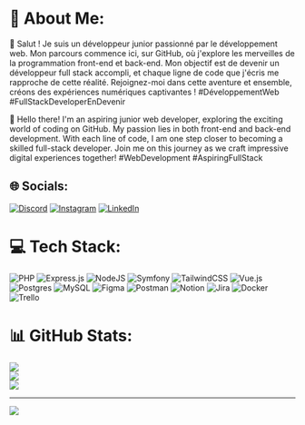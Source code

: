 
# 💫 About Me:
👋 Salut ! Je suis un développeur junior passionné par le développement web. Mon parcours commence ici, sur GitHub, où j'explore les merveilles de la programmation front-end et back-end. Mon objectif est de devenir un développeur full stack accompli, et chaque ligne de code que j'écris me rapproche de cette réalité. Rejoignez-moi dans cette aventure et ensemble, créons des expériences numériques captivantes ! #DéveloppementWeb #FullStackDeveloperEnDevenir

👋 Hello there! I'm an aspiring junior web developer, exploring the exciting world of coding on GitHub. My passion lies in both front-end and back-end development. With each line of code, I am one step closer to becoming a skilled full-stack developer. Join me on this journey as we craft impressive digital experiences together! #WebDevelopment #AspiringFullStack

## 🌐 Socials:
[![Discord](https://img.shields.io/badge/Discord-%237289DA.svg?logo=discord&logoColor=white)](https://discord.gg/ethan_hdb#9057) [![Instagram](https://img.shields.io/badge/Instagram-%23E4405F.svg?logo=Instagram&logoColor=white)](https://instagram.com/ethan_hdb) [![LinkedIn](https://img.shields.io/badge/LinkedIn-%230077B5.svg?logo=linkedin&logoColor=white)](https://linkedin.com/in/ethan-bourguigneau-441197263) 

# 💻 Tech Stack:
![PHP](https://img.shields.io/badge/php-%23777BB4.svg?style=flat-square&logo=php&logoColor=white) ![Express.js](https://img.shields.io/badge/express.js-%23404d59.svg?style=flat-square&logo=express&logoColor=%2361DAFB) ![NodeJS](https://img.shields.io/badge/node.js-6DA55F?style=flat-square&logo=node.js&logoColor=white) ![Symfony](https://img.shields.io/badge/symfony-%23000000.svg?style=flat-square&logo=symfony&logoColor=white) ![TailwindCSS](https://img.shields.io/badge/tailwindcss-%2338B2AC.svg?style=flat-square&logo=tailwind-css&logoColor=white) ![Vue.js](https://img.shields.io/badge/vuejs-%2335495e.svg?style=flat-square&logo=vuedotjs&logoColor=%234FC08D) ![Postgres](https://img.shields.io/badge/postgres-%23316192.svg?style=flat-square&logo=postgresql&logoColor=white) ![MySQL](https://img.shields.io/badge/mysql-%2300f.svg?style=flat-square&logo=mysql&logoColor=white) 	![Figma](https://img.shields.io/badge/figma-%23F24E1E.svg?style=flat-square&logo=figma&logoColor=white) ![Postman](https://img.shields.io/badge/Postman-FF6C37?style=flat-square&logo=postman&logoColor=white) ![Notion](https://img.shields.io/badge/Notion-%23000000.svg?style=flat-square&logo=notion&logoColor=white) ![Jira](https://img.shields.io/badge/jira-%230A0FFF.svg?style=flat-square&logo=jira&logoColor=white) ![Docker](https://img.shields.io/badge/docker-%230db7ed.svg?style=flat-square&logo=docker&logoColor=white) ![Trello](https://img.shields.io/badge/Trello-%23026AA7.svg?style=flat-square&logo=Trello&logoColor=white)
# 📊 GitHub Stats:
![](https://github-readme-stats.vercel.app/api?username=A5hura666&theme=vue-dark&hide_border=false&include_all_commits=false&count_private=true)<br/>
![](https://github-readme-streak-stats.herokuapp.com/?user=A5hura666&theme=vue-dark&hide_border=false)<br/>
![](https://github-readme-stats.vercel.app/api/top-langs/?username=A5hura666&theme=vue-dark&hide_border=false&include_all_commits=false&count_private=true&layout=compact)

---
[![](https://visitcount.itsvg.in/api?id=A5hura666&icon=9&color=0)](https://visitcount.itsvg.in)

